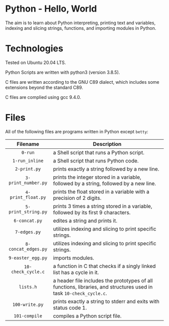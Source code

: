 # Python - Hello, World

The aim is to learn about Python interpreting, printing text and variables, indexing and slicing strings, functions, and importing modules in Python.

# Technologies

Tested on Ubuntu 20.04 LTS.

Python Scripts are written with python3 (version 3.8.5).

C files are written according to the GNU C89 dialect, which includes some extensions beyond the standard C89.

C files are complied using gcc 9.4.0.

# Files

All of the following files are programs written in Python except `betty`:

| Filename                   | Description
|:--------------------------:| ---------------------------------------------------------------------------------------------------
| `0-run`                    | a Shell script that runs a Python script.
| `1-run_inline`             | a Shell script that runs Python code.
| `2-print.py`               | prints exactly a string followed by a new line.
| `3-print_number.py`        | prints the integer stored in a variable, followed by a string, followed by a new line.
| `4-print_float.py`         | prints the float stored in a variable with a precision of 2 digits.
| `5-print_string.py`        | prints 3 times a string stored in a variable, followed by its first 9 characters.
| `6-concat.py`              | edites a string and prints it.
| `7-edges.py`               | utilizes indexing and slicing to print specific strings.
| `8-concat_edges.py`        | utilizes indexing and slicing to print specific strings.
| `9-easter_egg.py`          | imports modules.
| `10-check_cycle.c`         | a function in C that checks if a singly linked list has a cycle in it.
| `lists.h`                  | a header file includes the prototypes of all functions, libraries, and structures used in task `10-check_cycle.c`.
| `100-write.py`             | prints exactly a string to stderr and exits with status code 1.
| `101-compile`              | compiles a Python script file.
